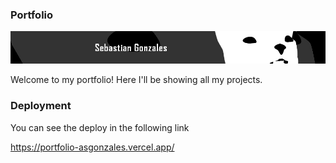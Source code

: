 ### Portfolio

![banner](/src/assets/LargeBanner.jpg)

Welcome to my portfolio!
Here I'll be showing all my projects.

### Deployment

You can see the deploy in the following link

https://portfolio-asgonzales.vercel.app/